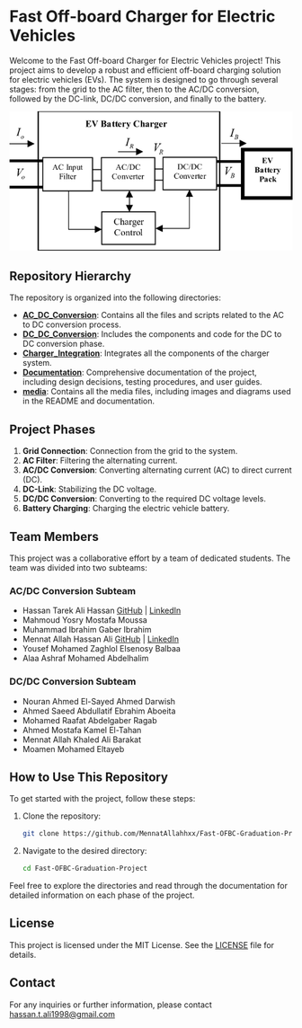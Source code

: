 # Fast Off-board Charger for Electric Vehicles

Welcome to the Fast Off-board Charger for Electric Vehicles project! This project aims to develop a robust and efficient off-board charging solution for electric vehicles (EVs). The system is designed to go through several stages: from the grid to the AC filter, then to the AC/DC conversion, followed by the DC-link, DC/DC conversion, and finally to the battery.

![System Diagram](media/diagramcharger.png)  

## Repository Hierarchy

The repository is organized into the following directories:

- [**AC_DC_Conversion**](./AC-DC_Conversion): Contains all the files and scripts related to the AC to DC conversion process.
- [**DC_DC_Conversion**](./DC-DC_conversion): Includes the components and code for the DC to DC conversion phase.
- [**Charger_Integration**](./Charger_Integration): Integrates all the components of the charger system.
- [**Documentation**](./Documentation): Comprehensive documentation of the project, including design decisions, testing procedures, and user guides.
- [**media**](./media): Contains all the media files, including images and diagrams used in the README and documentation.

## Project Phases

1. **Grid Connection**: Connection from the grid to the system.
2. **AC Filter**: Filtering the alternating current.
3. **AC/DC Conversion**: Converting alternating current (AC) to direct current (DC).
4. **DC-Link**: Stabilizing the DC voltage.
5. **DC/DC Conversion**: Converting to the required DC voltage levels.
6. **Battery Charging**: Charging the electric vehicle battery.

## Team Members

This project was a collaborative effort by a team of dedicated students. The team was divided into two subteams:

### AC/DC Conversion Subteam

- Hassan Tarek Ali Hassan [GitHub](https://github.com/HassanTarek98) | [LinkedIn](https://www.linkedin.com/in/hassan-tarek-5ba638256/)
- Mahmoud Yosry Mostafa Moussa
- Muhammad Ibrahim Gaber Ibrahim 
- Mennat Allah Hassan Ali [GitHub](https://github.com/MennatAllahhxx) | [LinkedIn](https://www.linkedin.com/in/mennatallahhxx/)
- Yousef Mohamed Zaghlol Elsenosy Balbaa
- Alaa Ashraf Mohamed Abdelhalim

### DC/DC Conversion Subteam

- Nouran Ahmed El-Sayed Ahmed Darwish
- Ahmed Saeed Abdullatif Ebrahim Aboeita
- Mohamed Raafat Abdelgaber Ragab
- Ahmed Mostafa Kamel El-Tahan
- Mennat Allah Khaled Ali Barakat
- Moamen Mohamed Eltayeb

## How to Use This Repository

To get started with the project, follow these steps:

1. Clone the repository:
   ```sh
   git clone https://github.com/MennatAllahhxx/Fast-OFBC-Graduation-Project.git
   ```
2. Navigate to the desired directory:
   ```sh
   cd Fast-OFBC-Graduation-Project
   ```
Feel free to explore the directories and read through the documentation for detailed information on each phase of the project.

## License

This project is licensed under the MIT License. See the [LICENSE](LICENSE) file for details.

## Contact

For any inquiries or further information, please contact hassan.t.ali1998@gmail.com
